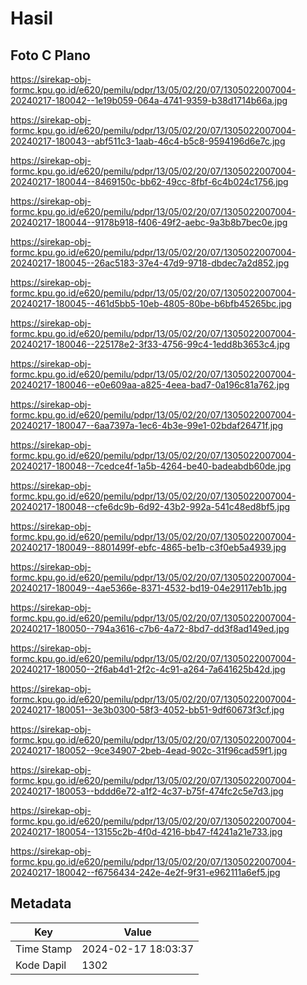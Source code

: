 # Hasil

## Foto C Plano

https://sirekap-obj-formc.kpu.go.id/e620/pemilu/pdpr/13/05/02/20/07/1305022007004-20240217-180042--1e19b059-064a-4741-9359-b38d1714b66a.jpg

https://sirekap-obj-formc.kpu.go.id/e620/pemilu/pdpr/13/05/02/20/07/1305022007004-20240217-180043--abf511c3-1aab-46c4-b5c8-9594196d6e7c.jpg

https://sirekap-obj-formc.kpu.go.id/e620/pemilu/pdpr/13/05/02/20/07/1305022007004-20240217-180044--8469150c-bb62-49cc-8fbf-6c4b024c1756.jpg

https://sirekap-obj-formc.kpu.go.id/e620/pemilu/pdpr/13/05/02/20/07/1305022007004-20240217-180044--9178b918-f406-49f2-aebc-9a3b8b7bec0e.jpg

https://sirekap-obj-formc.kpu.go.id/e620/pemilu/pdpr/13/05/02/20/07/1305022007004-20240217-180045--26ac5183-37e4-47d9-9718-dbdec7a2d852.jpg

https://sirekap-obj-formc.kpu.go.id/e620/pemilu/pdpr/13/05/02/20/07/1305022007004-20240217-180045--461d5bb5-10eb-4805-80be-b6bfb45265bc.jpg

https://sirekap-obj-formc.kpu.go.id/e620/pemilu/pdpr/13/05/02/20/07/1305022007004-20240217-180046--225178e2-3f33-4756-99c4-1edd8b3653c4.jpg

https://sirekap-obj-formc.kpu.go.id/e620/pemilu/pdpr/13/05/02/20/07/1305022007004-20240217-180046--e0e609aa-a825-4eea-bad7-0a196c81a762.jpg

https://sirekap-obj-formc.kpu.go.id/e620/pemilu/pdpr/13/05/02/20/07/1305022007004-20240217-180047--6aa7397a-1ec6-4b3e-99e1-02bdaf26471f.jpg

https://sirekap-obj-formc.kpu.go.id/e620/pemilu/pdpr/13/05/02/20/07/1305022007004-20240217-180048--7cedce4f-1a5b-4264-be40-badeabdb60de.jpg

https://sirekap-obj-formc.kpu.go.id/e620/pemilu/pdpr/13/05/02/20/07/1305022007004-20240217-180048--cfe6dc9b-6d92-43b2-992a-541c48ed8bf5.jpg

https://sirekap-obj-formc.kpu.go.id/e620/pemilu/pdpr/13/05/02/20/07/1305022007004-20240217-180049--8801499f-ebfc-4865-be1b-c3f0eb5a4939.jpg

https://sirekap-obj-formc.kpu.go.id/e620/pemilu/pdpr/13/05/02/20/07/1305022007004-20240217-180049--4ae5366e-8371-4532-bd19-04e29117eb1b.jpg

https://sirekap-obj-formc.kpu.go.id/e620/pemilu/pdpr/13/05/02/20/07/1305022007004-20240217-180050--794a3616-c7b6-4a72-8bd7-dd3f8ad149ed.jpg

https://sirekap-obj-formc.kpu.go.id/e620/pemilu/pdpr/13/05/02/20/07/1305022007004-20240217-180050--2f6ab4d1-2f2c-4c91-a264-7a641625b42d.jpg

https://sirekap-obj-formc.kpu.go.id/e620/pemilu/pdpr/13/05/02/20/07/1305022007004-20240217-180051--3e3b0300-58f3-4052-bb51-9df60673f3cf.jpg

https://sirekap-obj-formc.kpu.go.id/e620/pemilu/pdpr/13/05/02/20/07/1305022007004-20240217-180052--9ce34907-2beb-4ead-902c-31f96cad59f1.jpg

https://sirekap-obj-formc.kpu.go.id/e620/pemilu/pdpr/13/05/02/20/07/1305022007004-20240217-180053--bddd6e72-a1f2-4c37-b75f-474fc2c5e7d3.jpg

https://sirekap-obj-formc.kpu.go.id/e620/pemilu/pdpr/13/05/02/20/07/1305022007004-20240217-180054--13155c2b-4f0d-4216-bb47-f4241a21e733.jpg

https://sirekap-obj-formc.kpu.go.id/e620/pemilu/pdpr/13/05/02/20/07/1305022007004-20240217-180042--f6756434-242e-4e2f-9f31-e962111a6ef5.jpg


## Metadata

| Key        | Value               |
| ---------- | ------------------- |
| Time Stamp | 2024-02-17 18:03:37 |
| Kode Dapil | 1302                |



